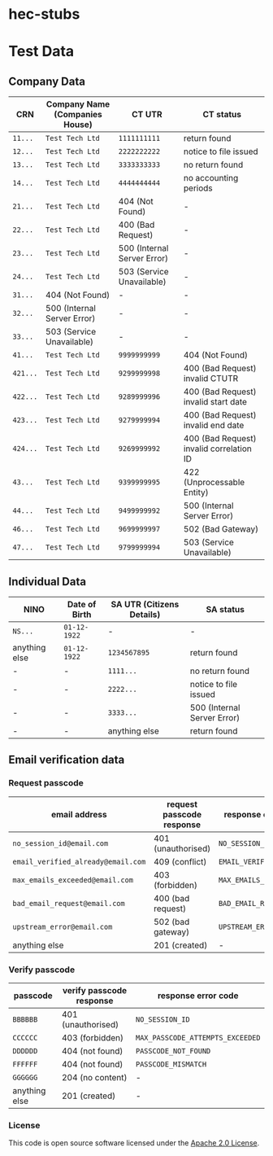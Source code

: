 
# hec-stubs

# Test Data

## Company Data

| CRN      | Company Name (Companies House) | CT UTR                      | CT status                                | 
| -------- | ------------------------------ | --------------------------- | ---------------------------------------- |
| `11...`  | `Test Tech Ltd`                | `1111111111`                | return found                             |      
| `12...`  | `Test Tech Ltd`                | `2222222222`                | notice to file issued                    |      
| `13...`  | `Test Tech Ltd`                | `3333333333`                | no return found                          |      
| `14...`  | `Test Tech Ltd`                | `4444444444`                | no accounting periods                    |      
| `21...`  | `Test Tech Ltd`                | 404 (Not Found)             | -                                        |      
| `22...`  | `Test Tech Ltd`                | 400 (Bad Request)           | -                                        |      
| `23...`  | `Test Tech Ltd`                | 500 (Internal Server Error) | -                                        |      
| `24...`  | `Test Tech Ltd`                | 503 (Service Unavailable)   | -                                        |      
| `31...`  | 404 (Not Found)                | -                           | -                                        |      
| `32...`  | 500 (Internal Server Error)    | -                           | -                                        |      
| `33...`  | 503 (Service Unavailable)      | -                           | -                                        |      
| `41...`  | `Test Tech Ltd`                | `9999999999`                | 404 (Not Found)                          |      
| `421...` | `Test Tech Ltd`                | `9299999998`                | 400 (Bad Request) invalid CTUTR          |      
| `422...` | `Test Tech Ltd`                | `9289999996`                | 400 (Bad Request) invalid start date     |      
| `423...` | `Test Tech Ltd`                | `9279999994`                | 400 (Bad Request) invalid end date       |      
| `424...` | `Test Tech Ltd`                | `9269999992`                | 400 (Bad Request) invalid correlation ID |      
| `43...`  | `Test Tech Ltd`                | `9399999995`                | 422 (Unprocessable Entity)               |
| `44...`  | `Test Tech Ltd`                | `9499999992`                | 500 (Internal Server Error)              |
| `46...`  | `Test Tech Ltd`                | `9699999997`                | 502 (Bad Gateway)                        |
| `47...`  | `Test Tech Ltd`                | `9799999994`                | 503 (Service Unavailable)                |

## Individual Data

| NINO          | Date of Birth | SA UTR (Citizens Details) | SA status                   |
| ------------- | ------------- | ------------------------- | --------------------------- |
| `NS...`       | `01-12-1922`  | -                         |  -                          |
| anything else | `01-12-1922`  | `1234567895`              | return found                | 
| -             | -             | `1111...`                 | no return found             | 
| -             | -             | `2222...`                 | notice to file issued       | 
| -             | -             | `3333...`                 | 500 (Internal Server Error) | 
| -             | -             | anything else             | return found                |      

## Email verification data

### Request passcode

| email address                      | request passcode response | response error code       | 
| ---------------------------------- | ------------------------- | ------------------------- |
| `no_session_id@email.com`          | 401 (unauthorised)        | `NO_SESSION_ID`           |
| `email_verified_already@email.com` | 409 (conflict)            | `EMAIL_VERIFIED_ALREADY`  |
| `max_emails_exceeded@email.com`    | 403 (forbidden)           | `MAX_EMAILS_EXCEEDED`     |
| `bad_email_request@email.com`      | 400 (bad request)         | `BAD_EMAIL_REQUEST`       |
| `upstream_error@email.com`         | 502 (bad gateway)         | `UPSTREAM_ERROR`          |
| anything else                      | 201 (created)             | -                         |

### Verify passcode

| passcode      | verify passcode response | response error code              |
| ------------- | ------------------------ | -------------------------------- |
| `BBBBBB`      | 401 (unauthorised)       | `NO_SESSION_ID`                  | 
| `CCCCCC`      | 403 (forbidden)          | `MAX_PASSCODE_ATTEMPTS_EXCEEDED` |
| `DDDDDD`      | 404 (not found)          | `PASSCODE_NOT_FOUND`             |
| `FFFFFF`      | 404 (not found)          | `PASSCODE_MISMATCH`              | 
| `GGGGGG`      | 204 (no content)         | -                                |
| anything else | 201 (created)            | -                                |


### License

This code is open source software licensed under the [Apache 2.0 License]("http://www.apache.org/licenses/LICENSE-2.0.html").
